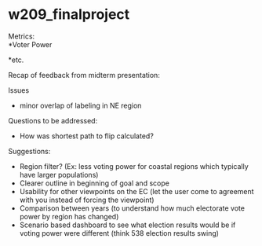 # w209_finalproject

Metrics:  
*Voter Power

*etc.  

Recap of feedback from midterm presentation:

Issues
* minor overlap of labeling in NE region

Questions to be addressed:
* How was shortest path to flip calculated?

Suggestions:
* Region filter? (Ex: less voting power for coastal regions which typically have larger populations)
* Clearer outline in beginning of goal and scope
* Usability for other viewpoints on the EC (let the user come to agreement with you instead of forcing the viewpoint)
* Comparison between years (to understand how much electorate vote power by region has changed)
* Scenario based dashboard to see what election results would be if voting power were different (think 538 election results swing)
